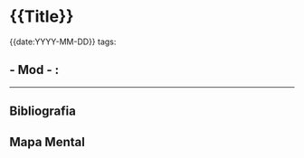 # {{Title}}
{{date:YYYY-MM-DD}}
tags: 

## - Mod  - :

-----------------------------------------------
## Bibliografia
## Mapa Mental